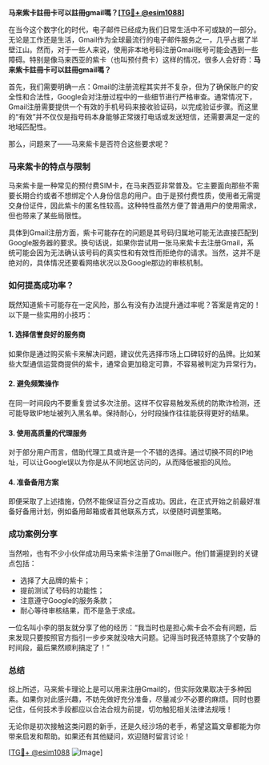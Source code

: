**马来紫卡註冊卡可以註冊gmail嗎？[[TG💪+ @esim1088](https://t.me/s/esim1088)]**

在当今这个数字化的时代，电子邮件已经成为我们日常生活中不可或缺的一部分。无论是工作还是生活，Gmail作为全球最流行的电子邮件服务之一，几乎占据了半壁江山。然而，对于一些人来说，使用非本地号码注册Gmail账号可能会遇到一些障碍。特别是像马来西亚的紫卡（也叫预付费卡）这样的情况，很多人会好奇：**马来紫卡註冊卡可以註冊gmail嗎？**

首先，我们需要明确一点：Gmail的注册流程其实并不复杂，但为了确保账户的安全性和合法性，Google会对注册过程中的一些细节进行严格审查。通常情况下，Gmail注册需要提供一个有效的手机号码来接收验证码，以完成验证步骤。而这里的“有效”并不仅仅是指号码本身能够正常拨打电话或发送短信，还需要满足一定的地域匹配性。

那么，问题来了——马来紫卡是否符合这些要求呢？

### 马来紫卡的特点与限制

马来紫卡是一种常见的预付费SIM卡，在马来西亚非常普及。它主要面向那些不需要长期合约或者不想绑定个人身份信息的用户。由于是预付费性质，使用者无需提交身份证件，因此紫卡的匿名性较高。这种特性虽然方便了普通用户的使用需求，但也带来了某些局限性。

具体到Gmail注册方面，紫卡可能存在的问题是其号码归属地可能无法直接匹配到Google服务器的要求。换句话说，如果你尝试用一张马来紫卡去注册Gmail，系统可能会因为无法确认该号码的真实性和有效性而拒绝你的请求。当然，这并不是绝对的，具体情况还要看网络状况以及Google那边的审核机制。

### 如何提高成功率？

既然知道紫卡可能存在一定风险，那么有没有办法提升通过率呢？答案是肯定的！以下是一些实用的小技巧：

#### 1. **选择信誉良好的服务商**
   如果你是通过购买紫卡来解决问题，建议优先选择市场上口碑较好的品牌。比如某些大型通信运营商提供的紫卡，通常会更加稳定可靠，不容易被判定为异常行为。

#### 2. **避免频繁操作**
   在同一时间段内不要重复尝试多次注册。这样不仅容易触发系统的防欺诈检测，还可能导致IP地址被列入黑名单。保持耐心，分时段操作往往能获得更好的结果。

#### 3. **使用高质量的代理服务**
   对于部分用户而言，借助代理工具或许是一个不错的选择。通过切换不同的IP地址，可以让Google误以为你是从不同地区访问的，从而降低被拒的风险。

#### 4. **准备备用方案**
   即便采取了上述措施，仍然不能保证百分之百成功。因此，在正式开始之前最好准备好备用计划，例如备用邮箱或者其他联系方式，以便随时调整策略。

### 成功案例分享

当然啦，也有不少小伙伴成功用马来紫卡注册了Gmail账户。他们普遍提到的关键点包括：
- 选择了大品牌的紫卡；
- 提前测试了号码的功能性；
- 注意遵守Google的服务条款；
- 耐心等待审核结果，而不是急于求成。

一位名叫小李的朋友就分享了他的经历：“我当时也是担心紫卡会不会有问题，后来发现只要按照官方指引一步步来就没啥大问题。记得当时我还特意挑了个安静的时间段，最后果然顺利搞定了！”

### 总结

综上所述，马来紫卡理论上是可以用来注册Gmail的，但实际效果取决于多种因素。如果你对此感兴趣，不妨先做好充分准备，尽量减少不必要的麻烦。同时也要记住，任何技术手段都应以合法合规为前提，切勿触犯相关法律法规哦！

无论你是初次接触这类问题的新手，还是久经沙场的老手，希望这篇文章都能为你带来启发和帮助。如果还有其他疑问，欢迎随时留言讨论！

[[TG💪+ @esim1088](https://t.me/s/esim1088) ![Image](https://i.postimg.cc/4NQfJmqS/Snipaste-2025-05-13-00-14-12.png)]
